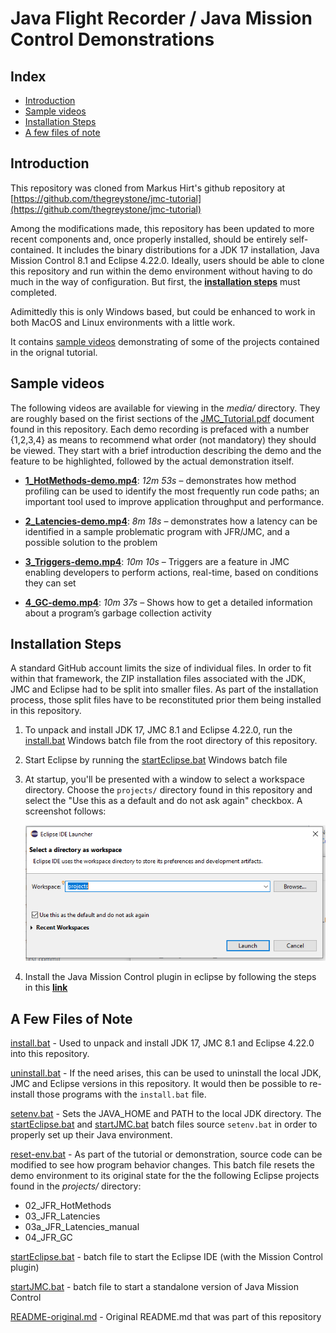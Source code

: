 
# Java Flight Recorder / Java Mission Control Demonstrations


## Index
  - [Introduction](#introduction)
  - [Sample videos](#sample-videos)
  - [Installation Steps](#install)
  - [A few files of note](#a-few-files-of-note)

<a id="markdown-introduction" name="introduction"></a>
## Introduction
  
This repository was cloned from Markus Hirt's github repository at [https://github.com/thegreystone/jmc-tutorial](https://github.com/thegreystone/jmc-tutorial)

Among the modifications made, this repository has been updated to more recent components and, once properly installed, should be entirely self-contained. It includes the binary distributions for a JDK 17 installation, Java Mission Control 8.1 and Eclipse 4.22.0.  Ideally, users should be able to clone this repository and run within the demo environment without having to do much in the way of configuration.  But first, the **[installation steps](#install)** must completed.

Adimittedly this is only Windows based, but could be enhanced to work in both MacOS and Linux environments with a little work.

It contains [sample videos](#sample-videos) demonstrating of some of the projects contained in the orignal tutorial.

<a id="markdown-sample-videos" name="samplevideos"></a>
## Sample videos

The following videos are available for viewing in the *media/* directory.  They are roughly based on the firist sections of the [JMC_Tutorial.pdf](JMC_Tutorial.pdf) document found in this repository.  Each demo recording is prefaced with a number {1,2,3,4} as means to recommend what order (not mandatory) they should be viewed.   They start with a brief introduction describing the demo and the feature to be highlighted, followed by the actual demonstration itself.

- **[1_HotMethods-demo.mp4](media/1_HotMethods-demo.mp4)**: *12m 53s* – demonstrates how method profiling can be used to identify the most frequently run code paths; an important tool used to improve application throughput and performance.

- **[2_Latencies-demo.mp4](media/2_Latencies-demo.mp4)**: *8m 18s* – demonstrates how a latency can be identified in a sample problematic program with JFR/JMC, and a possible solution to the problem

- **[3_Triggers-demo.mp4](media/3_Triggers-demo.mp4)**: *10m 10s* – Triggers are a feature in JMC enabling developers to perform actions, real-time, based on conditions they can set

- **[4_GC-demo.mp4](media/4_GC-demo.mp4)**: *10m 37s* – Shows how to get a detailed information about a program’s garbage collection activity

<a id="markdown-install" name="install"></a>
## Installation Steps

A standard GitHub account limits the size of individual files.  In order to fit within that framework, the ZIP installation files associated with the JDK, JMC and Eclipse had to be split into smaller files.  As part of the installation process, those split files have to be reconstituted prior them being installed in this repository.

1. To unpack and install JDK 17, JMC 8.1 and Eclipse 4.22.0, run the [install.bat](install.bat) Windows batch file from the root directory of this repository.
2. Start Eclipse by running the [startEclipse.bat](startEclipse.bat) Windows batch file
3. At startup, you'll be presented with a window to select a workspace directory.  Choose the ```projects/``` directory found in this repository and select the "Use this as a default and do not ask again" checkbox.  A screenshot follows:
   
   ![eclipse-launcher](images/eclipse-launcher.png "eclipse launcher")
   
4. Install the Java Mission Control plugin in eclipse by following the steps in this **[link](https://download.oracle.com/technology/products/missioncontrol/updatesites/oracle/8.1.0/ide/update-site-instructions/index.html)**

<a id="markdown-a-few-files-of-note" name="a-fw-files-of-note"></a>
## A Few Files of Note

[install.bat](install.bat) - Used to unpack and install JDK 17, JMC 8.1 and Eclipse 4.22.0 into this repository.

[uninstall.bat](uninstall.bat) - If the need arises, this can be used to uninstall the local JDK, JMC and Eclipse versions in this repository.  It would then be possible to re-install those programs with the ```install.bat``` file.

[setenv.bat](setenv.bat) - Sets the JAVA_HOME and PATH to the local JDK directory.  The [startEclipse.bat](startEclipse.bat) and [startJMC.bat](startJMC.bat) batch files source ```setenv.bat``` in order to properly set up their Java environment.

[reset-env.bat](reset-env.bat) - As part of the tutorial or demonstration, source code can be modified to see how program behavior changes. This batch file resets the demo environment to its original state for the the following Eclipse projects found in the *projects/* directory:
- 02_JFR_HotMethods
- 03_JFR_Latencies
- 03a_JFR_Latencies_manual
- 04_JFR_GC

[startEclipse.bat](startEclipse.bat) - batch file to start the Eclipse IDE (with the Mission Control plugin)

[startJMC.bat](startJMC.bat) - batch file to start a standalone version of Java Mission Control

[README-original.md](README-original.md) - Original README.md that was part of this repository
